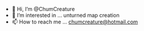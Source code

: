 - 👋 Hi, I’m @ChumCreature
- 👀 I’m interested in ... unturned map creation
- 📫 How to reach me ... chumcreature@hotmail.com

<!---
ChumCreature/ChumCreature is a ✨ special ✨ repository because its `README.md` (this file) appears on your GitHub profile.
You can click the Preview link to take a look at your changes.
--->
